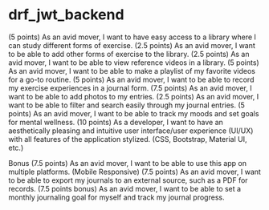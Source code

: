 # drf_jwt_backend

(5 points) As an avid mover, I want to have easy access to a library where I can study different forms of exercise.
(2.5 points) As an avid mover, I want to be able to add other forms of exercise to the library.
(2.5 points) As an avid mover, I want to be able to view reference videos in a library.
(5 points) As an avid mover, I want to be able to make a playlist of my favorite videos for a go-to routine.
(5 points) As an avid mover, I want to be able to record my exercise experiences in a journal form.
(7.5 points) As an avid mover, I want to be able to add photos to my entries.
(2.5 points) As an avid mover, I want to be able to filter and search easily through my journal entries.
(5 points) As an avid mover, I want to be able to track my moods and set goals for mental wellness.
(10 points) As a developer, I want to have an aesthetically pleasing and intuitive user interface/user experience (UI/UX) with all features of the application stylized. (CSS, Bootstrap, Material UI, etc.)

Bonus
(7.5 points) As an avid mover, I want to be able to use this app on multiple platforms. (Mobile Responsive)
(7.5 points) As an avid mover, I want to be able to export my journals to an external source, such as a PDF for records.
(7.5 points bonus) As an avid mover, I want to be able to set a monthly journaling goal for myself and track my journal progress.